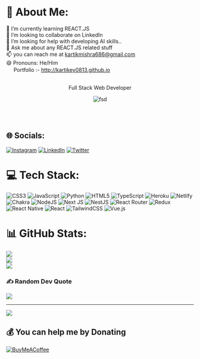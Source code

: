 # 💫 About Me:
🌱 I’m currently learning REACT.JS<br>👯 I’m looking to collaborate on LinkedIn<br>🤔 I’m looking for help with developing AI skills..<br>💬 Ask me about any REACT.JS related stuff<br>📫 you can reach me at kartikmishra686@gmail.com<br>😄 Pronouns: He/Him <br> <img style="width:16px" src="https://www.freepnglogos.com/uploads/logo-website-png/logo-website-file-globe-icon-svg-wikimedia-commons-21.png" alt=""> Portfolio :- http://kartikey0813.github.io <br><br>

<div margin="auto">
  <p align="center" fontSize="20px"; font-size:24px; color:black">Full Stack Web Developer </p>
  <p align="center" > <img   src="https://media.tenor.com/UttC4AITYR4AAAAd/full-stack-developer.gif" alt="fsd" > </p>
  <br> <br>
</div>

## 🌐 Socials:
[![Instagram](https://img.shields.io/badge/Instagram-%23E4405F.svg?logo=Instagram&logoColor=white)](https://instagram.com/k_a_r_t_i_k__2202) [![LinkedIn](https://img.shields.io/badge/LinkedIn-%230077B5.svg?logo=linkedin&logoColor=white)](https://linkedin.com/in/kartikey-mishra-2734b5209) [![Twitter](https://img.shields.io/badge/Twitter-%231DA1F2.svg?logo=Twitter&logoColor=white)](https://twitter.com/kartik_mishra_2) 

# 💻 Tech Stack:
![CSS3](https://img.shields.io/badge/css3-%231572B6.svg?style=for-the-badge&logo=css3&logoColor=white) ![JavaScript](https://img.shields.io/badge/javascript-%23323330.svg?style=for-the-badge&logo=javascript&logoColor=%23F7DF1E) ![Python](https://img.shields.io/badge/python-3670A0?style=for-the-badge&logo=python&logoColor=ffdd54) ![HTML5](https://img.shields.io/badge/html5-%23E34F26.svg?style=for-the-badge&logo=html5&logoColor=white) ![TypeScript](https://img.shields.io/badge/typescript-%23007ACC.svg?style=for-the-badge&logo=typescript&logoColor=white) ![Heroku](https://img.shields.io/badge/heroku-%23430098.svg?style=for-the-badge&logo=heroku&logoColor=white) ![Netlify](https://img.shields.io/badge/netlify-%23000000.svg?style=for-the-badge&logo=netlify&logoColor=#00C7B7) ![Chakra](https://img.shields.io/badge/chakra-%234ED1C5.svg?style=for-the-badge&logo=chakraui&logoColor=white) ![NodeJS](https://img.shields.io/badge/node.js-6DA55F?style=for-the-badge&logo=node.js&logoColor=white) ![Next JS](https://img.shields.io/badge/Next-black?style=for-the-badge&logo=next.js&logoColor=white) ![NestJS](https://img.shields.io/badge/nestjs-%23E0234E.svg?style=for-the-badge&logo=nestjs&logoColor=white) ![React Router](https://img.shields.io/badge/React_Router-CA4245?style=for-the-badge&logo=react-router&logoColor=white) ![Redux](https://img.shields.io/badge/redux-%23593d88.svg?style=for-the-badge&logo=redux&logoColor=white) ![React Native](https://img.shields.io/badge/react_native-%2320232a.svg?style=for-the-badge&logo=react&logoColor=%2361DAFB) ![React](https://img.shields.io/badge/react-%2320232a.svg?style=for-the-badge&logo=react&logoColor=%2361DAFB) ![TailwindCSS](https://img.shields.io/badge/tailwindcss-%2338B2AC.svg?style=for-the-badge&logo=tailwind-css&logoColor=white) ![Vue.js](https://img.shields.io/badge/vuejs-%2335495e.svg?style=for-the-badge&logo=vuedotjs&logoColor=%234FC08D)

# 📊 GitHub Stats:
![](https://github-readme-stats.vercel.app/api?username=kartikey0813&theme=monokai&hide_border=false&include_all_commits=true&count_private=true)<br/>
![](https://github-readme-streak-stats.herokuapp.com/?user=kartikey0813&theme=monokai&hide_border=false)<br/>
![](https://github-readme-stats.vercel.app/api/top-langs/?username=kartikey0813&theme=monokai&hide_border=false&include_all_commits=true&count_private=true&layout=compact)


### ✍️ Random Dev Quote
![](https://quotes-github-readme.vercel.app/api?type=vetical&theme=radical)

---
[![](https://visitcount.itsvg.in/api?id=kartikey0813&icon=5&color=0)](https://visitcount.itsvg.in)

  ## 💰 You can help me by Donating
  [![BuyMeACoffee](https://img.shields.io/badge/Buy%20Me%20a%20Coffee-ffdd00?style=for-the-badge&logo=buy-me-a-coffee&logoColor=black)](https://buymeacoffee.com/https://www.buymeacoffee.com/kartikmishy) 
